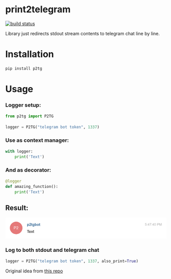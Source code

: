 # print2telegram

[![build status](https://travis-ci.org/vangaa/print2telegram.svg)](https://travis-ci.org/vangaa/print2telegram)

Library just redirects stdout stream contents to telegram chat line by line.

# Installation

```bash
pip install p2tg
```

# Usage
### Logger setup:
```python
from p2tg import P2TG

logger = P2TG("telegram bot token", 1337)
```

### Use as context manager:
```python
with logger:
    print('Text')
```

### And as decorator:
```python
@logger
def amazing_function():
    print('Text')
```

## Result:
![result](result.png?raw=true "Result")

### Log to both stdout and telegram chat
```python
logger = P2TG("telegram bot token", 1337, also_print=True)
```

Original idea from [this repo](https://github.com/laike9m/f)
